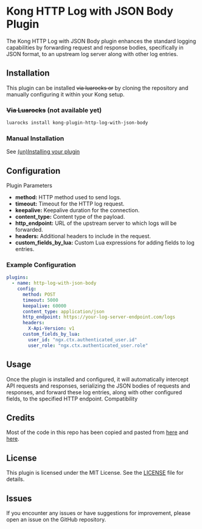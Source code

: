 # Kong HTTP Log with JSON Body Plugin

The Kong HTTP Log with JSON Body plugin enhances the standard logging capabilities by forwarding request and response bodies, specifically in JSON format, to an upstream log server along with other log entries.

## Installation

This plugin can be installed ~~via luarocks or~~ by cloning the repository and manually configuring it within your Kong setup.

### ~~Via Luarocks~~ (not available yet)

```bash
luarocks install kong-plugin-http-log-with-json-body
```

### Manual Installation

See [(un)Installing your plugin](https://docs.konghq.com/gateway/latest/plugin-development/distribution/)

## Configuration
Plugin Parameters

- **method:** HTTP method used to send logs.
- **timeout:** Timeout for the HTTP log request.
- **keepalive:** Keepalive duration for the connection.
- **content_type:** Content type of the payload.
- **http_endpoint:** URL of the upstream server to which logs will be forwarded.
- **headers:** Additional headers to include in the request.
- **custom_fields_by_lua:** Custom Lua expressions for adding fields to log entries.

### Example Configuration

```yaml
plugins:
  - name: http-log-with-json-body
    config:
      method: POST
      timeout: 5000
      keepalive: 60000
      content_type: application/json
      http_endpoint: https://your-log-server-endpoint.com/logs
      headers:
        X-Api-Version: v1
      custom_fields_by_lua:
        user_id: "ngx.ctx.authenticated_user.id"
        user_role: "ngx.ctx.authenticated_user.role"
```

## Usage

Once the plugin is installed and configured, it will automatically intercept API requests and responses, serializing the JSON bodies of requests and responses, and forward these log entries, along with other configured fields, to the specified HTTP endpoint.
Compatibility

## Credits

Most of the code in this repo has been copied and pasted from [here](https://github.com/zenvia/kong-plugin-http-log-with-body) and [here](https://github.com/Kong/kong/tree/master/kong/plugins/http-log).

## License

This plugin is licensed under the MIT License. See the [LICENSE](LICENSE) file for details.

## Issues

If you encounter any issues or have suggestions for improvement, please open an issue on the GitHub repository.
